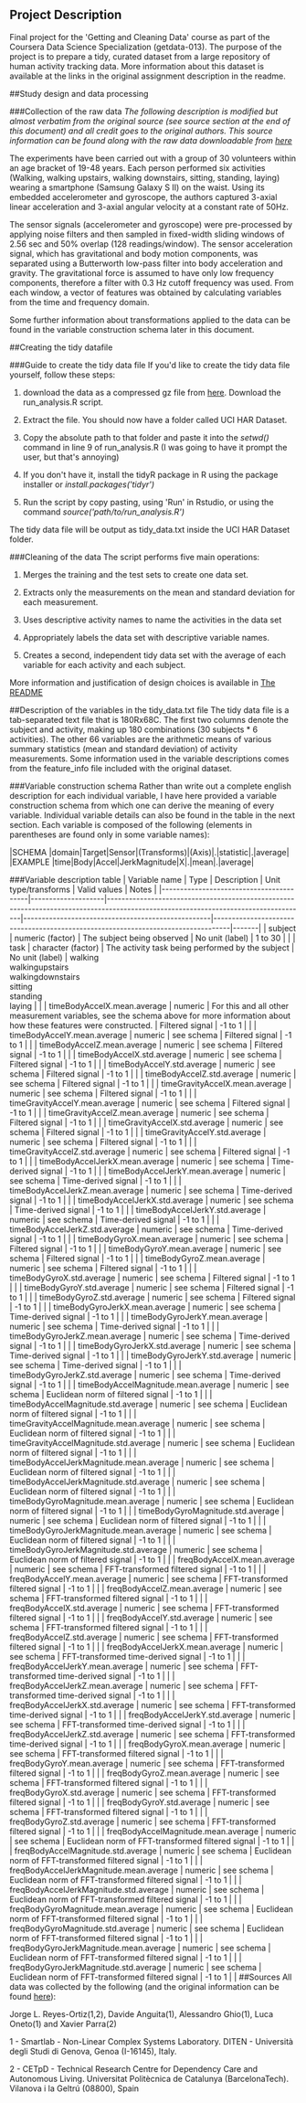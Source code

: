 ## Project Description
Final project for the 'Getting and Cleaning Data' course as part of the Coursera Data Science Specialization (getdata-013). The purpose of the project is to prepare a tidy, curated dataset from a large repository of human activity tracking data. More information about this dataset is available at the links in the original assignment description in the readme. 
 
##Study design and data processing
 
###Collection of the raw data
*The following description is modified but almost verbatim from the original source (see source section at the end of this document) and all credit goes to the original authors. This source information can be found along with the raw data downloadable from [here](https://d396qusza40orc.cloudfront.net/getdata%2Fprojectfiles%2FUCI%20HAR%20Dataset.zip)*

The experiments have been carried out with a group of 30 volunteers within an age bracket of 19-48 years. Each person performed six activities (Walking, walking upstairs, walking downstairs, sitting, standing, laying) wearing a smartphone (Samsung Galaxy S II) on the waist. Using its embedded accelerometer and gyroscope, the authors captured 3-axial linear acceleration and 3-axial angular velocity at a constant rate of 50Hz.

The sensor signals (accelerometer and gyroscope) were pre-processed by applying noise filters and then sampled in fixed-width sliding windows of 2.56 sec and 50% overlap (128 readings/window). The sensor acceleration signal, which has gravitational and body motion components, was separated using a Butterworth low-pass filter into body acceleration and gravity. The gravitational force is assumed to have only low frequency components, therefore a filter with 0.3 Hz cutoff frequency was used. From each window, a vector of features was obtained by calculating variables from the time and frequency domain.

Some further information about transformations applied to the data can be found in the variable construction schema later in this document.
 
##Creating the tidy datafile
 
###Guide to create the tidy data file
If you'd like to create the tidy data file yourself, follow these steps: 

1. download the data as a compressed gz file from [here](https://d396qusza40orc.cloudfront.net/getdata%2Fprojectfiles%2FUCI%20HAR%20Dataset.zip). Download the run_analysis.R script.

2. Extract the file. You should now have a folder called UCI HAR Dataset. 

3. Copy the absolute path to that folder and paste it into the *setwd()* command in line 9 of run_analysis.R (I was going to have it prompt the user, but that's annoying)

4. If you don't have it, install the tidyR package in R using the package installer or *install.packages('tidyr')*

5. Run the script by copy pasting, using 'Run' in Rstudio, or using the command *source('path/to/run_analysis.R')*

The tidy data file will be output as tidy_data.txt inside the UCI HAR Dataset folder.
 
###Cleaning of the data
The script performs five main operations:

1. Merges the training and the test sets to create one data set.

2. Extracts only the measurements on the mean and standard deviation for each measurement. 

3. Uses descriptive activity names to name the activities in the data set

4. Appropriately labels the data set with descriptive variable names. 

5. Creates a second, independent tidy data set with the average of each variable for each activity and each subject.

More information and justification of design choices is available in [The README](README.md)
 
##Description of the variables in the tidy_data.txt file
The tidy data file is a tab-separated text file that is 180Rx68C. The first two columns denote the subject and activity, making up 180 combinations (30 subjects * 6 activities). The other 66 variables are the arithmetic means of various summary statistics (mean and standard deviation) of activity measurements. Some information used in the variable descriptions comes from the feature_info file included with the original dataset. 

###Variable construction schema
Rather than write out a complete english description for each individual variable, I have here provided a variable construction schema from which one can derive the meaning of every variable. Individual variable details can also be found in the table in the next section. Each variable is composed of the following (elements in parentheses are found only in some variable names):

|SCHEMA   |domain|Target|Sensor|(Transforms)|(Axis)|.|statistic|.|average|
|EXAMPLE    |time|Body|Accel|JerkMagnitude|X|.|mean|.|average|

###Variable description table
| Variable name                           | Type               | Description                                                                                                                        | Unit type/transforms                              | Valid values                                                                     | Notes |
|-----------------------------------------|--------------------|------------------------------------------------------------------------------------------------------------------------------------|---------------------------------------------------|----------------------------------------------------------------------------------|-------|
| subject                                 | numeric (factor)   | The subject being observed                                                                                                         | No unit (label)                                   | 1 to 30                                                                          |       |
| task                                    | character (factor) | The activity task being performed by the subject                                                                                   | No unit (label)                                   | walking<br>walkingupstairs<br>walkingdownstairs<br>sitting<br>standing<br>laying |       |
| timeBodyAccelX.mean.average             | numeric            | For this and all other measurement variables, see the schema above for more information about how these features were constructed. | Filtered signal                                   | -1 to 1                                                                          |       |
| timeBodyAccelY.mean.average             | numeric            | see schema                                                                                                                         | Filtered signal                                   | -1 to 1                                                                          |       |
| timeBodyAccelZ.mean.average             | numeric            | see schema                                                                                                                         | Filtered signal                                   | -1 to 1                                                                          |       |
| timeBodyAccelX.std.average              | numeric            | see schema                                                                                                                         | Filtered signal                                   | -1 to 1                                                                          |       |
| timeBodyAccelY.std.average              | numeric            | see schema                                                                                                                         | Filtered signal                                   | -1 to 1                                                                          |       |
| timeBodyAccelZ.std.average              | numeric            | see schema                                                                                                                         | Filtered signal                                   | -1 to 1                                                                          |       |
| timeGravityAccelX.mean.average          | numeric            | see schema                                                                                                                         | Filtered signal                                   | -1 to 1                                                                          |       |
| timeGravityAccelY.mean.average          | numeric            | see schema                                                                                                                         | Filtered signal                                   | -1 to 1                                                                          |       |
| timeGravityAccelZ.mean.average          | numeric            | see schema                                                                                                                         | Filtered signal                                   | -1 to 1                                                                          |       |
| timeGravityAccelX.std.average           | numeric            | see schema                                                                                                                         | Filtered signal                                   | -1 to 1                                                                          |       |
| timeGravityAccelY.std.average           | numeric            | see schema                                                                                                                         | Filtered signal                                   | -1 to 1                                                                          |       |
| timeGravityAccelZ.std.average           | numeric            | see schema                                                                                                                         | Filtered signal                                   | -1 to 1                                                                          |       |
| timeBodyAccelJerkX.mean.average         | numeric            | see schema                                                                                                                         | Time-derived signal                               | -1 to 1                                                                          |       |
| timeBodyAccelJerkY.mean.average         | numeric            | see schema                                                                                                                         | Time-derived signal                               | -1 to 1                                                                          |       |
| timeBodyAccelJerkZ.mean.average         | numeric            | see schema                                                                                                                         | Time-derived signal                               | -1 to 1                                                                          |       |
| timeBodyAccelJerkX.std.average          | numeric            | see schema                                                                                                                         | Time-derived signal                               | -1 to 1                                                                          |       |
| timeBodyAccelJerkY.std.average          | numeric            | see schema                                                                                                                         | Time-derived signal                               | -1 to 1                                                                          |       |
| timeBodyAccelJerkZ.std.average          | numeric            | see schema                                                                                                                         | Time-derived signal                               | -1 to 1                                                                          |       |
| timeBodyGyroX.mean.average              | numeric            | see schema                                                                                                                         | Filtered signal                                   | -1 to 1                                                                          |       |
| timeBodyGyroY.mean.average              | numeric            | see schema                                                                                                                         | Filtered signal                                   | -1 to 1                                                                          |       |
| timeBodyGyroZ.mean.average              | numeric            | see schema                                                                                                                         | Filtered signal                                   | -1 to 1                                                                          |       |
| timeBodyGyroX.std.average               | numeric            | see schema                                                                                                                         | Filtered signal                                   | -1 to 1                                                                          |       |
| timeBodyGyroY.std.average               | numeric            | see schema                                                                                                                         | Filtered signal                                   | -1 to 1                                                                          |       |
| timeBodyGyroZ.std.average               | numeric            | see schema                                                                                                                         | Filtered signal                                   | -1 to 1                                                                          |       |
| timeBodyGyroJerkX.mean.average          | numeric            | see schema                                                                                                                         | Time-derived signal                               | -1 to 1                                                                          |       |
| timeBodyGyroJerkY.mean.average          | numeric            | see schema                                                                                                                         | Time-derived signal                               | -1 to 1                                                                          |       |
| timeBodyGyroJerkZ.mean.average          | numeric            | see schema                                                                                                                         | Time-derived signal                               | -1 to 1                                                                          |       |
| timeBodyGyroJerkX.std.average           | numeric            | see schema                                                                                                                         | Time-derived signal                               | -1 to 1                                                                          |       |
| timeBodyGyroJerkY.std.average           | numeric            | see schema                                                                                                                         | Time-derived signal                               | -1 to 1                                                                          |       |
| timeBodyGyroJerkZ.std.average           | numeric            | see schema                                                                                                                         | Time-derived signal                               | -1 to 1                                                                          |       |
| timeBodyAccelMagnitude.mean.average     | numeric            | see schema                                                                                                                         | Euclidean norm of filtered signal                 | -1 to 1                                                                          |       |
| timeBodyAccelMagnitude.std.average      | numeric            | see schema                                                                                                                         | Euclidean norm of filtered signal                 | -1 to 1                                                                          |       |
| timeGravityAccelMagnitude.mean.average  | numeric            | see schema                                                                                                                         | Euclidean norm of filtered signal                 | -1 to 1                                                                          |       |
| timeGravityAccelMagnitude.std.average   | numeric            | see schema                                                                                                                         | Euclidean norm of filtered signal                 | -1 to 1                                                                          |       |
| timeBodyAccelJerkMagnitude.mean.average | numeric            | see schema                                                                                                                         | Euclidean norm of filtered signal                 | -1 to 1                                                                          |       |
| timeBodyAccelJerkMagnitude.std.average  | numeric            | see schema                                                                                                                         | Euclidean norm of filtered signal                 | -1 to 1                                                                          |       |
| timeBodyGyroMagnitude.mean.average      | numeric            | see schema                                                                                                                         | Euclidean norm of filtered signal                 | -1 to 1                                                                          |       |
| timeBodyGyroMagnitude.std.average       | numeric            | see schema                                                                                                                         | Euclidean norm of filtered signal                 | -1 to 1                                                                          |       |
| timeBodyGyroJerkMagnitude.mean.average  | numeric            | see schema                                                                                                                         | Euclidean norm of filtered signal                 | -1 to 1                                                                          |       |
| timeBodyGyroJerkMagnitude.std.average   | numeric            | see schema                                                                                                                         | Euclidean norm of filtered signal                 | -1 to 1                                                                          |       |
| freqBodyAccelX.mean.average             | numeric            | see schema                                                                                                                         | FFT-transformed filtered signal                   | -1 to 1                                                                          |       |
| freqBodyAccelY.mean.average             | numeric            | see schema                                                                                                                         | FFT-transformed filtered signal                   | -1 to 1                                                                          |       |
| freqBodyAccelZ.mean.average             | numeric            | see schema                                                                                                                         | FFT-transformed filtered signal                   | -1 to 1                                                                          |       |
| freqBodyAccelX.std.average              | numeric            | see schema                                                                                                                         | FFT-transformed filtered signal                   | -1 to 1                                                                          |       |
| freqBodyAccelY.std.average              | numeric            | see schema                                                                                                                         | FFT-transformed filtered signal                   | -1 to 1                                                                          |       |
| freqBodyAccelZ.std.average              | numeric            | see schema                                                                                                                         | FFT-transformed filtered signal                   | -1 to 1                                                                          |       |
| freqBodyAccelJerkX.mean.average         | numeric            | see schema                                                                                                                         | FFT-transformed time-derived signal               | -1 to 1                                                                          |       |
| freqBodyAccelJerkY.mean.average         | numeric            | see schema                                                                                                                         | FFT-transformed time-derived signal               | -1 to 1                                                                          |       |
| freqBodyAccelJerkZ.mean.average         | numeric            | see schema                                                                                                                         | FFT-transformed time-derived signal               | -1 to 1                                                                          |       |
| freqBodyAccelJerkX.std.average          | numeric            | see schema                                                                                                                         | FFT-transformed time-derived signal               | -1 to 1                                                                          |       |
| freqBodyAccelJerkY.std.average          | numeric            | see schema                                                                                                                         | FFT-transformed time-derived signal               | -1 to 1                                                                          |       |
| freqBodyAccelJerkZ.std.average          | numeric            | see schema                                                                                                                         | FFT-transformed time-derived signal               | -1 to 1                                                                          |       |
| freqBodyGyroX.mean.average              | numeric            | see schema                                                                                                                         | FFT-transformed filtered signal                   | -1 to 1                                                                          |       |
| freqBodyGyroY.mean.average              | numeric            | see schema                                                                                                                         | FFT-transformed filtered signal                   | -1 to 1                                                                          |       |
| freqBodyGyroZ.mean.average              | numeric            | see schema                                                                                                                         | FFT-transformed filtered signal                   | -1 to 1                                                                          |       |
| freqBodyGyroX.std.average               | numeric            | see schema                                                                                                                         | FFT-transformed filtered signal                   | -1 to 1                                                                          |       |
| freqBodyGyroY.std.average               | numeric            | see schema                                                                                                                         | FFT-transformed filtered signal                   | -1 to 1                                                                          |       |
| freqBodyGyroZ.std.average               | numeric            | see schema                                                                                                                         | FFT-transformed filtered signal                   | -1 to 1                                                                          |       |
| freqBodyAccelMagnitude.mean.average     | numeric            | see schema                                                                                                                         | Euclidean norm of FFT-transformed filtered signal | -1 to 1                                                                          |       |
| freqBodyAccelMagnitude.std.average      | numeric            | see schema                                                                                                                         | Euclidean norm of FFT-transformed filtered signal | -1 to 1                                                                          |       |
| freqBodyAccelJerkMagnitude.mean.average | numeric            | see schema                                                                                                                         | Euclidean norm of FFT-transformed filtered signal | -1 to 1                                                                          |       |
| freqBodyAccelJerkMagnitude.std.average  | numeric            | see schema                                                                                                                         | Euclidean norm of FFT-transformed filtered signal | -1 to 1                                                                          |       |
| freqBodyGyroMagnitude.mean.average      | numeric            | see schema                                                                                                                         | Euclidean norm of FFT-transformed filtered signal | -1 to 1                                                                          |       |
| freqBodyGyroMagnitude.std.average       | numeric            | see schema                                                                                                                         | Euclidean norm of FFT-transformed filtered signal | -1 to 1                                                                          |       |
| freqBodyGyroJerkMagnitude.mean.average  | numeric            | see schema                                                                                                                         | Euclidean norm of FFT-transformed filtered signal | -1 to 1                                                                          |       |
| freqBodyGyroJerkMagnitude.std.average   | numeric            | see schema                                                                                                                         | Euclidean norm of FFT-transformed filtered signal | -1 to 1                                                                          |       |
##Sources
All data was collected by the following (and the original information can be found [here](http://archive.ics.uci.edu/ml/datasets/Human+Activity+Recognition+Using+Smartphones)):

Jorge L. Reyes-Ortiz(1,2), Davide Anguita(1), Alessandro Ghio(1), Luca Oneto(1) and Xavier Parra(2)

1 - Smartlab - Non-Linear Complex Systems Laboratory. DITEN - Università degli Studi di Genova, Genoa (I-16145), Italy.

2 - CETpD - Technical Research Centre for Dependency Care and Autonomous Living. Universitat Politècnica de Catalunya (BarcelonaTech). Vilanova i la Geltrú (08800), Spain 